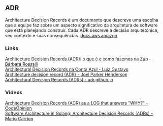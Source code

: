 ## ADR

Architecture Decision Records é um documento que descreve uma escolha que a equipe faz sobre um aspecto significativo da arquitetura de software que está planejando construir. Cada ADR descreve a decisão arquitetônica, seu contexto e suas consequências. [docs.aws.amazon](https://docs.aws.amazon.com/prescriptive-guidance/latest/architectural-decision-records/adr-process.html)

### Links
[Architecture Decision Records (ADR): o que é e como fazemos na Zup - Bárbara Rossalli](https://www.zup.com.br/blog/architecture-decision-records-adr)\
[Architectural Decision Records na Conta Azul - Luiz Gustavo](https://engineering.contaazul.com/architectural-decision-records-na-conta-azul-cfbb0f71e8ab)\
[Architecture decision record (ADR) - Joel Parker Henderson](https://github.com/joelparkerhenderson/architecture-decision-record)\
[Architectural Decision Records (ADRs) - adr.github.io](https://adr.github.io/)

### Vídeos
[Architecture Decision Records (ADR) as a LOG that answers "WHY?" - CodeOpinion](https://www.youtube.com/watch?v=6H6zfCNeqek)\
[Software Architecture in Golang: Architecture Decision Records (ADRs) - Mario Carrion](https://www.youtube.com/watch?v=uUkkq6Xdx_Q)
